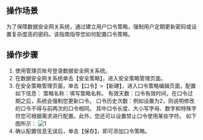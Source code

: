 ## 操作场景
为了保障数据安全网关系统，通过建立用户口令策略，强制用户定期更新密码或设置复杂度高的密码。该指南指导您如何配置口令策略。

## 操作步骤

1. 使用管理员账号登录数据安全网关系统。
2. 在数据安全网关系统单击【安全策略】，进入安全策略管理页面。
3. 在安全策略管理页面，单击【口令】>【新建】，进入口令策略编辑页面，配置如下信息：
策略名称：填写策略名称。
有效天数：口令有效时间，在口令过期之后，系统会强制您更新口令。
口令历史次数：例如设置为2，则说明修改的口令不得与前两次的口令相同。
其中口令长度、大小写字母、数字和特殊字符您可根据需求进行配置。此外，您还可以设置禁止口令使用某些字符。
 如下图所示：
![1](https://main.qcloudimg.com/raw/dbd308db7759a7e6c5fa1543d47f39dc.png)
4. 确认配置信息无误后，单击【保存】，即可添加口令策略。
